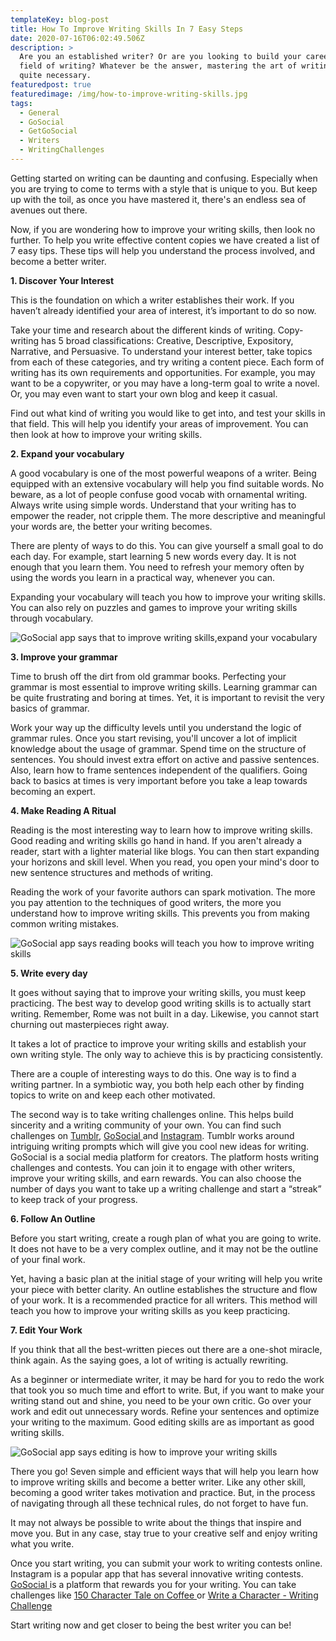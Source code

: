 ```yaml
---
templateKey: blog-post
title: How To Improve Writing Skills In 7 Easy Steps
date: 2020-07-16T06:02:49.506Z
description: >
  Are you an established writer? Or are you looking to build your career in the
  field of writing? Whatever be the answer, mastering the art of writing is
  quite necessary.
featuredpost: true
featuredimage: /img/how-to-improve-writing-skills.jpg
tags:
  - General
  - GoSocial
  - GetGoSocial
  - Writers
  - WritingChallenges
---
```

Getting started on writing can be daunting and confusing. Especially when you are trying to come to terms with a style that is unique to you. But keep up with the toil, as once you have mastered it, there's an endless sea of avenues out there.

Now, if you are wondering how to improve your writing skills, then look no further. To help you write effective content copies we have created a list of 7 easy tips. These tips will help you understand the process involved, and become a better writer.

**1. Discover Your Interest**

This is the foundation on which a writer establishes their work. If you haven’t already identified your area of interest, it’s important to do so now.

Take your time and research about the different kinds of writing. Copy-writing has 5 broad classifications: Creative, Descriptive, Expository, Narrative, and Persuasive. To understand your interest better, take topics from each of these categories, and try writing a content piece. Each form of writing has its own requirements and opportunities. For example, you may want to be a copywriter, or you may have a long-term goal to write a novel. Or, you may even want to start your own blog and keep it casual.

Find out what kind of writing you would like to get into, and test your skills in that field. This will help you identify your areas of improvement. You can then look at how to improve your writing skills.

**2.  Expand your vocabulary**

A good vocabulary is one of the most powerful weapons of a writer. Being equipped with an extensive vocabulary will help you find suitable words. No beware, as a lot of people confuse good vocab with ornamental writing. Always write using simple words. Understand that your writing has to empower the reader, not cripple them. The more descriptive and meaningful your words are, the better your writing becomes.

There are plenty of ways to do this. You can give yourself a small goal to do each day. For example, start learning 5 new words every day. It is not enough that you learn them. You need to refresh your memory often by using the words you learn in a practical way, whenever you can.

Expanding your vocabulary will teach you how to improve your writing skills. You can also rely on puzzles and games to improve your writing skills through vocabulary.

![GoSocial app says that to improve writing skills,expand your vocabulary](/img/black-and-white-book-business-close-up-267669.jpg "words and their definitions in a dictionary")

**3.  Improve your grammar**

Time to brush off the dirt from old grammar books. Perfecting your grammar is most essential to improve writing skills. Learning grammar can be quite frustrating and boring at times. Yet, it is important to revisit the very basics of grammar.

Work your way up the difficulty levels until you understand the logic of grammar rules. Once you start revising, you'll uncover a lot of implicit knowledge about the usage of grammar.  Spend time on the structure of sentences. You should invest extra effort on active and passive sentences. Also, learn how to frame sentences independent of the qualifiers. Going back to basics at times is very important before you take a leap towards becoming an expert.

**4.  Make Reading A Ritual**

Reading is the most interesting way to learn how to improve writing skills. Good reading and writing skills go hand in hand. If you aren't already a reader, start with a lighter material like blogs. You can then start expanding your horizons and skill level. When you read, you open your mind's door to new sentence structures and methods of writing.

Reading the work of your favorite authors can spark motivation. The more you pay attention to the techniques of good writers, the more you understand how to improve writing skills. This prevents you from making common writing mistakes.

![GoSocial app says reading books will teach you how to improve writing skills](/img/close-up-of-books-on-shelf-1560093.jpg "Classic books displayed on a bookshelf")

**5. Write every day**

It goes without saying that to improve your writing skills, you must keep practicing. The best way to develop good writing skills is to actually start writing. Remember, Rome was not built in a day. Likewise, you cannot start churning out masterpieces right away.

It takes a lot of practice to improve your writing skills and establish your own writing style. The only way to achieve this is by practicing consistently.

There are a couple of interesting ways to do this. One way is to find a writing partner. In a symbiotic way, you both help each other by finding topics to write on and keep each other motivated.

The second way is to take writing challenges online.  This helps build sincerity and a writing community of your own. You can find such challenges on [Tumblr](https://www.tumblr.com/), [GoSocial ](https://www.getgosocial.app/)and [Instagram](https://www.instagram.com/). Tumblr works around intriguing writing prompts which will give you cool new ideas for writing. GoSocial is a social media platform for creators. The platform hosts writing challenges and contests. You can join it to engage with other writers, improve your writing skills, and earn rewards. You can also choose the number of days you want to take up a writing challenge and start a “streak” to keep track of your progress.

**6. Follow An Outline**

Before you start writing, create a rough plan of what you are going to write. It does not have to be a very complex outline, and it may not be the outline of your final work. 

Yet, having a basic plan at the initial stage of your writing will help you write your piece with better clarity. An outline establishes the structure and flow of your work. It is a recommended practice for all writers. This method will teach you how to improve your writing skills as you keep practicing.

**7.  Edit Your Work**

If you think that all the best-written pieces out there are a one-shot miracle, think again. As the saying goes, a lot of writing is actually rewriting.

As a beginner or intermediate writer, it may be hard for you to redo the work that took you so much time and effort to write. But, if you want to make your writing stand out and shine, you need to be your own critic. Go over your work and edit out unnecessary words. Refine your sentences and optimize your writing to the maximum. Good editing skills are as important as good writing skills.

![GoSocial app says editing is how to improve your writing skills](/img/rewrite-edit-text-on-a-typewriter-3631711.jpg "Typewriter used to type the words 'edit' and 'rewrite'")

There you go! Seven simple and efficient ways that will help you learn how to improve writing skills and become a better writer. Like any other skill, becoming a good writer takes motivation and practice. But, in the process of navigating through all these technical rules, do not forget to have fun.

It may not always be possible to write about the things that inspire and move you. But in any case, stay true to your creative self and enjoy writing what you write.

Once you start writing, you can submit your work to writing contests online. Instagram is a popular app that has several innovative writing contests. [GoSocial ](https://www.getgosocial.app/)is a platform that rewards you for your writing. You can take challenges like [150 Character Tale on Coffee ](https://getgosocial.app/blog/2020-06-14-150-Character-Tale-on-Coffee/)or [Write a Character - Writing Challenge](https://getgosocial.app/blog/2020-05-29-Write-a-Character-Writing-Challenge/)

[](https://getgosocial.app/blog/2020-05-29-Write-a-Character-Writing-Challenge/)Start writing now and get closer to being the best writer you can be!
